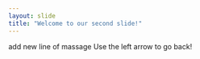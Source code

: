 ```yaml
---
layout: slide
title: "Welcome to our second slide!"
---
```

add new line of massage
Use the left arrow to go back!
